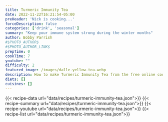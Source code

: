 ```yaml
---
title: Turmeric Immunity Tea
date: 2022-11-22T16:21:54-05:00
preHeader: 'Nick is cooking...'
forceDescription: false
categories: ['drink', 'seasonal']
summary: "Keep your immune system strong during the winter months"
author: Bobby Parrish
#$PHOTO_AUTHOR$
#$PHOTO_AUTHOR_LINK$
prepTime: 0
cookTime: 7
youtube: ""
difficulty: 2
featured_image: /images/dalle-yellow-tea.webp
description: How to make Turmeric Immunity Tea from the free online cookbook
diets: []
cuisines: []
---
```

{{< recipe-data url="data/recipes/turmeric-immunity-tea.json">}}
{{< recipe-summary url="data/recipes/turmeric-immunity-tea.json">}}
{{< recipe-youtube url="data/recipes/turmeric-immunity-tea.json">}}
{{< recipe-list url="data/recipes/turmeric-immunity-tea.json">}}
